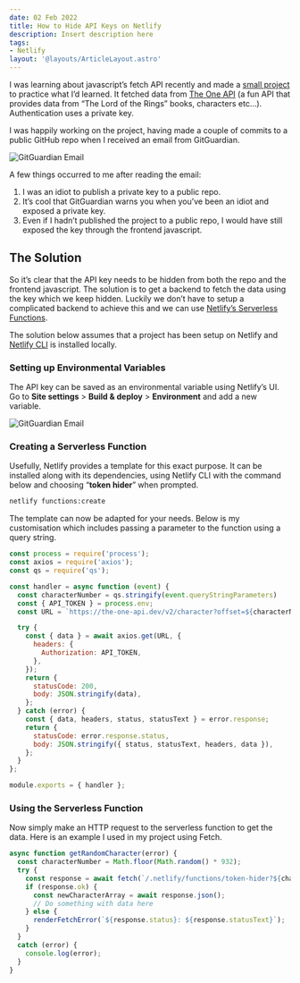 ```yaml
---
date: 02 Feb 2022
title: How to Hide API Keys on Netlify
description: Insert description here
tags:
- Netlify
layout: '@layouts/ArticleLayout.astro'
---
```


I was learning about javascript’s fetch API recently and made a [small project](/projects/fun-with-fetch) to practice what I’d learned. It fetched data from [The One API](https://the-one-api.dev/) (a fun API that provides data from “The Lord of the Rings” books, characters etc…). Authentication uses a private key.

I was happily working on the project, having made a couple of commits to a public GitHub repo when I received an email from GitGuardian.

![GitGuardian Email](https://kimba-imagecdn.imgix.net/elwoodp-dev/gitguardian-email.png)

A few things occurred to me after reading the email:

1. I was an idiot to publish a private key to a public repo.
2. It’s cool that GitGuardian warns you when you’ve been an idiot and exposed a private key.
3. Even if I hadn’t published the project to a public repo, I would have still exposed the key through the  frontend javascript.

## The Solution

So it’s clear that the API key needs to be hidden from both the repo and the frontend javascript. The solution is to get a backend to fetch the data using the key which we keep hidden. Luckily we don’t have to setup a complicated backend to achieve this and we can use [Netlify’s Serverless Functions](https://www.netlify.com/products/functions/).

The solution below assumes that a project has been setup on Netlify and [Netlify CLI](https://www.netlify.com/products/cli/#install) is installed locally.

### Setting up Environmental Variables

The API key can be saved as an environmental variable using Netlify’s UI. Go to **Site settings** \> **Build & deploy** \> **Environment** and add a new variable.

![GitGuardian Email](https://kimba-imagecdn.imgix.net/elwoodp-dev/netlify-env-setup.png)

### Creating a Serverless Function

Usefully, Netlify provides a template for this exact purpose. It can be installed along with its dependencies, using Netlify CLI with the command below and choosing “**token hider**” when prompted.

```bash
netlify functions:create
```

The template can now be adapted for your needs. Below is my customisation which includes passing a parameter to the function using a query string.

```js
const process = require('process');
const axios = require('axios');
const qs = require('qs');

const handler = async function (event) {
  const characterNumber = qs.stringify(event.queryStringParameters)
  const { API_TOKEN } = process.env;
  const URL = `https://the-one-api.dev/v2/character?offset=${characterNumber}`;

  try {
    const { data } = await axios.get(URL, {
      headers: {
        Authorization: API_TOKEN,
      },
    });
    return {
      statusCode: 200,
      body: JSON.stringify(data),
    };
  } catch (error) {
    const { data, headers, status, statusText } = error.response;
    return {
      statusCode: error.response.status,
      body: JSON.stringify({ status, statusText, headers, data }),
    };
  }
};

module.exports = { handler };

```

### Using the Serverless Function

Now simply make an HTTP request to the serverless function to  get the data. Here is an example I used in my project using Fetch.

```js
async function getRandomCharacter(error) {
  const characterNumber = Math.floor(Math.random() * 932);
  try {
    const response = await fetch(`/.netlify/functions/token-hider?${characterNumber}`);
    if (response.ok) {
      const newCharacterArray = await response.json();
	  // Do something with data here
    } else {
      renderFetchError(`${response.status}: ${response.statusText}`);
    }
  }
  catch (error) {
    console.log(error);
  }
}
```